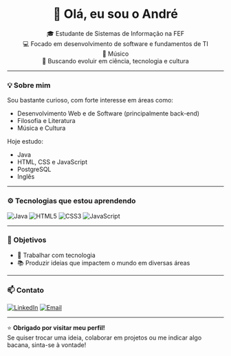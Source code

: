 <h1 align="center">👋 Olá, eu sou o André</h1>

<p align="center">
  🎓 Estudante de Sistemas de Informação na FEF <br>
  💻 Focado em desenvolvimento de software e fundamentos de TI <br>
  🎵 Músico <br>
  🚀 Buscando evoluir em ciência, tecnologia e cultura
</p>

---

### 💡 Sobre mim

Sou bastante curioso, com forte interesse em áreas como:
- Desenvolvimento Web e de Software (principalmente back-end)
- Filosofia e Literatura
- Música e Cultura

Hoje estudo:
- Java
- HTML, CSS e JavaScript
- PostgreSQL
- Inglês

---

### ⚙️ Tecnologias que estou aprendendo

![Java](https://img.shields.io/badge/Java-ED8B00?style=for-the-badge&logo=java&logoColor=white)
![HTML5](https://img.shields.io/badge/HTML5-E34F26?style=for-the-badge&logo=html5&logoColor=white)
![CSS3](https://img.shields.io/badge/CSS3-1572B6?style=for-the-badge&logo=css3&logoColor=white)
![JavaScript](https://img.shields.io/badge/JavaScript-F7DF1E?logo=javascript&logoColor=black&style=for-the-badge)

---

### 🎯 Objetivos

- 💼 Trabalhar com tecnologia
- 📚 Produzir ideias que impactem o mundo em diversas áreas

---

### 📫 Contato

[![LinkedIn](https://img.shields.io/badge/LinkedIn-blue?style=flat&logo=linkedin&logoColor=white)](https://linkedin.com/in/andreeliasgv)
[![Email](https://img.shields.io/badge/Gmail-red?style=flat&logo=gmail&logoColor=white)](mailto:andrevila2016@hotmail.com)

---

⭐ **Obrigado por visitar meu perfil!**  
Se quiser trocar uma ideia, colaborar em projetos ou me indicar algo bacana, sinta-se à vontade!
